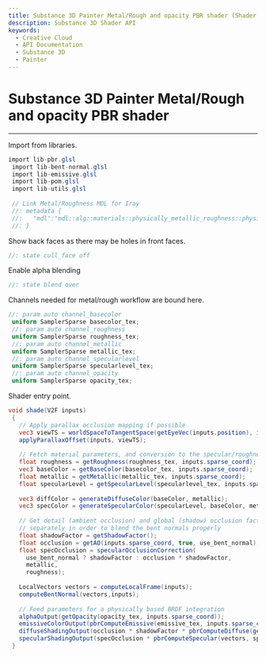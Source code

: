 ```yaml
---
title: Substance 3D Painter Metal/Rough and opacity PBR shader (Shader API)
description: Substance 3D Shader API
keywords:
  - Creative Cloud
  - API Documentation
  - Substance 3D
  - Painter
---
```





























Substance 3D Painter Metal/Rough and opacity PBR shader
=======================================================

---




Import from libraries.





```glsl
import lib-pbr.glsl
 import lib-bent-normal.glsl
 import lib-emissive.glsl
 import lib-pom.glsl
 import lib-utils.glsl
 
 // Link Metal/Roughness MDL for Iray
 //: metadata {
 //:   "mdl":"mdl::alg::materials::physically_metallic_roughness::physically_metallic_roughness"
 //: }
```









Show back faces as there may be holes in front faces.





```glsl
//: state cull_face off
```









Enable alpha blending





```glsl
//: state blend over
```









Channels needed for metal/rough workflow are bound here.





```glsl
//: param auto channel_basecolor
 uniform SamplerSparse basecolor_tex;
 //: param auto channel_roughness
 uniform SamplerSparse roughness_tex;
 //: param auto channel_metallic
 uniform SamplerSparse metallic_tex;
 //: param auto channel_specularlevel
 uniform SamplerSparse specularlevel_tex;
 //: param auto channel_opacity
 uniform SamplerSparse opacity_tex;
```









Shader entry point.





```glsl
void shade(V2F inputs)
 {
   // Apply parallax occlusion mapping if possible
   vec3 viewTS = worldSpaceToTangentSpace(getEyeVec(inputs.position), inputs);
   applyParallaxOffset(inputs, viewTS);
 
   // Fetch material parameters, and conversion to the specular/roughness model
   float roughness = getRoughness(roughness_tex, inputs.sparse_coord);
   vec3 baseColor = getBaseColor(basecolor_tex, inputs.sparse_coord);
   float metallic = getMetallic(metallic_tex, inputs.sparse_coord);
   float specularLevel = getSpecularLevel(specularlevel_tex, inputs.sparse_coord);
 
   vec3 diffColor = generateDiffuseColor(baseColor, metallic);
   vec3 specColor = generateSpecularColor(specularLevel, baseColor, metallic);
 
   // Get detail (ambient occlusion) and global (shadow) occlusion factors
   // separately in order to blend the bent normals properly
   float shadowFactor = getShadowFactor();
   float occlusion = getAO(inputs.sparse_coord, true, use_bent_normal);
   float specOcclusion = specularOcclusionCorrection(
     use_bent_normal ? shadowFactor : occlusion * shadowFactor,
     metallic,
     roughness);
 
   LocalVectors vectors = computeLocalFrame(inputs);
   computeBentNormal(vectors,inputs);
 
   // Feed parameters for a physically based BRDF integration
   alphaOutput(getOpacity(opacity_tex, inputs.sparse_coord));
   emissiveColorOutput(pbrComputeEmissive(emissive_tex, inputs.sparse_coord));
   diffuseShadingOutput(occlusion * shadowFactor * pbrComputeDiffuse(getDiffuseBentNormal(vectors), diffColor));
   specularShadingOutput(specOcclusion * pbrComputeSpecular(vectors, specColor, roughness, occlusion, getBentNormalSpecularAmount()));
 }
 
 
```






